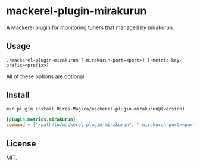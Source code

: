 # mackerel-plugin-mirakurun
A Mackerel plugin for monitoring tuners that managed by mirakurun.
## Usage
```shell
./mackerel-plugin-mirakurun [-mirakurun-port=<port>] [-metric-key-prefix=<prefix>]
```
All of these options are optional.
## Install
```shell
mkr plugin install Rires-Magica/mackerel-plugin-mirakurun@(version)
```
```toml:/etc/mackerel-agent/mackerel-agent.conf
[plugin.metrics.mirakurun]
command = ["/path/to/mackerel-plugin-mirakurun", "-mirakurun-port=<port>", "-metric-key-prefix=<prefix>"]
```
## License
MIT.
